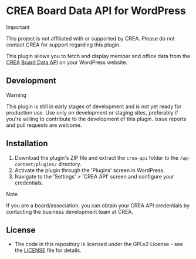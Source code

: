 # CREA Board Data API for WordPress

> [!IMPORTANT]
> This project is not affiliated with or supported by CREA. Please do not contact CREA for support regarding this plugin.

This plugin allows you to fetch and display member and office data from the [CREA](https://www.crea.ca) [Board Data API](https://boardapi-docs.realtor.ca/) on your WordPress website.

## Development

> [!WARNING]
> This plugin is still in early stages of development and is not yet ready for production use. Use only on development or staging sites, preferably if you're willing to contribute to the development of this plugin. Issue reports and pull requests are welcome.

## Installation

1. Download the plugin's ZIP file and extract the `crea-api` folder to the `/wp-content/plugins/` directory.
2. Activate the plugin through the 'Plugins' screen in WordPress.
3. Navigate to the 'Settings' > 'CREA API' screen and configure your  credentials.

> [!NOTE]
> If you are a board/association, you can obtain your CREA API credentials by contacting the business development team at CREA.

## License
- The code in this repository is licensed under the GPLv2 License - see the [LICENSE](LICENSE) file for details.
